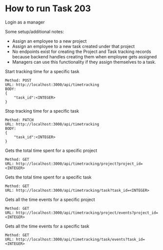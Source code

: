 # How to run Task 203
Login as a manager

Some setup/additional notes: 
- Assign an employee to a new project
- Assign an employee to a new task created under that project
- No endpoints exist for creating the Project and Task tracking records because backend handles creating them when employee gets assigned
- Managers can use this functionality if they assign themselves to a task.

Start tracking time for a specific task
```
Method: POST
URL: http://localhost:3000/api/timetracking
BODY:
{
    "task_id":<INTEGER>
}
```

Stop tracking time for a specific task
```
Method: PATCH
URL: http://localhost:3000/api/timetracking
BODY:
{
    "task_id":<INTEGER>
}
```

Gets the total time spent for a specific project
```
Method: GET
URL: http://localhost:3000/api/timetracking/project?project_id=<INTEGER>
```

Gets the total time spent for a specific task
```
Method: GET
URL: http://localhost:3000/api/timetracking/task?task_id=<INTEGER>
```

Gets all the time events for a specific project
```
Method: GET
URL: http://localhost:3000/api/timetracking/project/events?project_id=<INTEGER>
```

Gets all the time events for a specific task
```
Method: GET
URL: http://localhost:3000/api/timetracking/task/events?task_id=<INTEGER>
```